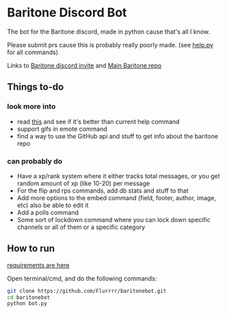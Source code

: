 # Baritone Discord Bot
The bot for the Baritone discord, made in python cause that's all I know.

Please submit prs cause this is probably really poorly made. (see [help.py](cogs/help.py) for all commands)

Links to [Baritone discord invite](https://discord.gg/s6fRBAUpmr) and [Main Baritone repo](https://github.com/cabaletta/baritone)
## Things to-do
### look more into
* read [this](https://gist.github.com/InterStella0/b78488fb28cadf279dfd3164b9f0cf96) and see if it's better than current help command
* support gifs in emote command
* find a way to use the GitHub api and stuff to get info about the baritone repo
### can probably do
* Have a xp/rank system where it either tracks total messages, or you get random amount of xp (like 10-20) per message
* For the flip and rps commands, add db stats and stuff to that
* Add more options to the embed command (field, footer, author, image, etc) also be able to edit it
* Add a polls command
* Some sort of lockdown command where you can lock down specific channels or all of them or a specific category
## How to run
[requirements are here](requirements.txt)

Open terminal/cmd, and do the following commands:
```bash
git clone https://github.com/Flurrrr/baritonebot.git
cd baritonebot
python bot.py
```
